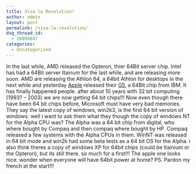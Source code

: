 ```yaml
---
title: Viva la Revolution!
author: admin
layout: post
permalink: /viva-la-revolution/
dsq_thread_id:
  - 26004847
categories:
  - Uncategorized
---
```

In the last while, AMD released the Opteron, thier 64Bit server chip. Intel has had a 64Bit server Itainum for the last while, and are releasing more soon. AMD are releasing the Athlon 64, a 64bit Athlon for desktops in the next while and yesterday [Apple][1] released their [G5][2], a 64Bit chip from IBM. It has finally happened people. after about 10 years with 32 bit computing (1993? &#8211; 2003) we are now getting 64 bit chips!!! Now even though there have been 64 bit chips before, Microsoft must have very bad memories. They say the latest copy of windows, win2k3, is the first 64 bit version of windows. well i want to ask them what they though the copy of windows NT for the Alpha CPU was? The Alpha was a 64 bit chip from digital, who where bought by Compaq and then compaq where bought by HP. Compaq released a few systems with the Alpha CPUs in them. WinNT was released in 64 bit mode and win2k had some beta tests as a 64 bit OS for the Alpha. i also think theres a copy of windows XP for 64bit chips (could be Itainium or the Opteron), but its still there. so much for a first!!! The apple one looks nice. wonder when everyone will have 64bit power at home? PS. Pardon my french at the start!!!

 [1]: http://www.apple.com
 [2]: http://www.apple.com/g5